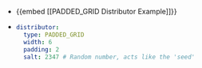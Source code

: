 - {{embed [[PADDED_GRID Distributor Example]]}}
- ```yaml
  distributor:
    type: PADDED_GRID
    width: 6
    padding: 2
    salt: 2347 # Random number, acts like the 'seed'
  ```